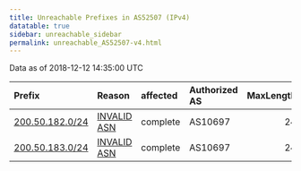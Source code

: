 ```yaml
---
title: Unreachable Prefixes in AS52507 (IPv4)
datatable: true
sidebar: unreachable_sidebar
permalink: unreachable_AS52507-v4.html
---
```


Data as of 2018-12-12 14:35:00 UTC


<div class="datatable-begin"></div>

| Prefix                                                   | Reason                                                                                                 | affected   | Authorized AS   |   MaxLength | Anchor                                         |   unreachable /24s |
|:---------------------------------------------------------|:-------------------------------------------------------------------------------------------------------|:-----------|:----------------|------------:|:-----------------------------------------------|-------------------:|
| [200.50.182.0/24](https://stat.ripe.net/200.50.182.0/24) | [INVALID ASN](https://rpki-validator.ripe.net/announcement-preview?asn=AS52507&prefix=200.50.182.0/24) | complete   | AS10697         |          24 | [LACNIC](unreachable_LACNIC_RPKI_Root-v4.html) |                  1 |
| [200.50.183.0/24](https://stat.ripe.net/200.50.183.0/24) | [INVALID ASN](https://rpki-validator.ripe.net/announcement-preview?asn=AS52507&prefix=200.50.183.0/24) | complete   | AS10697         |          24 | [LACNIC](unreachable_LACNIC_RPKI_Root-v4.html) |                  1 |

<div class="datatable-end"></div>